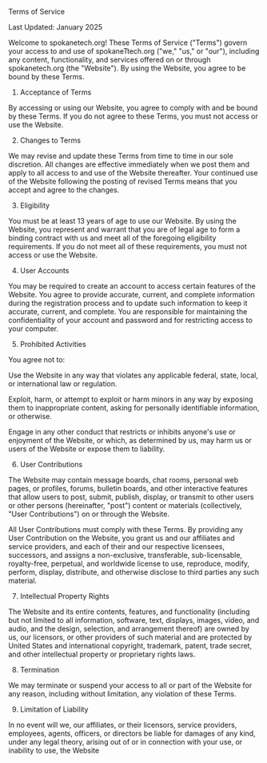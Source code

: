Terms of Service

Last Updated: January 2025

Welcome to spokanetech.org! These Terms of Service ("Terms") govern your access to and use of spokaneTtech.org ("we," "us," or "our"), including any content, functionality, and services offered on or through spokanetech.org (the "Website"). By using the Website, you agree to be bound by these Terms.

1. Acceptance of Terms

By accessing or using our Website, you agree to comply with and be bound by these Terms. If you do not agree to these Terms, you must not access or use the Website.

2. Changes to Terms

We may revise and update these Terms from time to time in our sole discretion. All changes are effective immediately when we post them and apply to all access to and use of the Website thereafter. Your continued use of the Website following the posting of revised Terms means that you accept and agree to the changes.

3. Eligibility

You must be at least 13 years of age to use our Website. By using the Website, you represent and warrant that you are of legal age to form a binding contract with us and meet all of the foregoing eligibility requirements. If you do not meet all of these requirements, you must not access or use the Website.

4. User Accounts

You may be required to create an account to access certain features of the Website. You agree to provide accurate, current, and complete information during the registration process and to update such information to keep it accurate, current, and complete. You are responsible for maintaining the confidentiality of your account and password and for restricting access to your computer.

5. Prohibited Activities

You agree not to:

Use the Website in any way that violates any applicable federal, state, local, or international law or regulation.

Exploit, harm, or attempt to exploit or harm minors in any way by exposing them to inappropriate content, asking for personally identifiable information, or otherwise.

Engage in any other conduct that restricts or inhibits anyone's use or enjoyment of the Website, or which, as determined by us, may harm us or users of the Website or expose them to liability.

6. User Contributions

The Website may contain message boards, chat rooms, personal web pages, or profiles, forums, bulletin boards, and other interactive features that allow users to post, submit, publish, display, or transmit to other users or other persons (hereinafter, "post") content or materials (collectively, "User Contributions") on or through the Website.

All User Contributions must comply with these Terms. By providing any User Contribution on the Website, you grant us and our affiliates and service providers, and each of their and our respective licensees, successors, and assigns a non-exclusive, transferable, sub-licensable, royalty-free, perpetual, and worldwide license to use, reproduce, modify, perform, display, distribute, and otherwise disclose to third parties any such material.

7. Intellectual Property Rights

The Website and its entire contents, features, and functionality (including but not limited to all information, software, text, displays, images, video, and audio, and the design, selection, and arrangement thereof) are owned by us, our licensors, or other providers of such material and are protected by United States and international copyright, trademark, patent, trade secret, and other intellectual property or proprietary rights laws.

8. Termination

We may terminate or suspend your access to all or part of the Website for any reason, including without limitation, any violation of these Terms.

9. Limitation of Liability

In no event will we, our affiliates, or their licensors, service providers, employees, agents, officers, or directors be liable for damages of any kind, under any legal theory, arising out of or in connection with your use, or inability to use, the Website